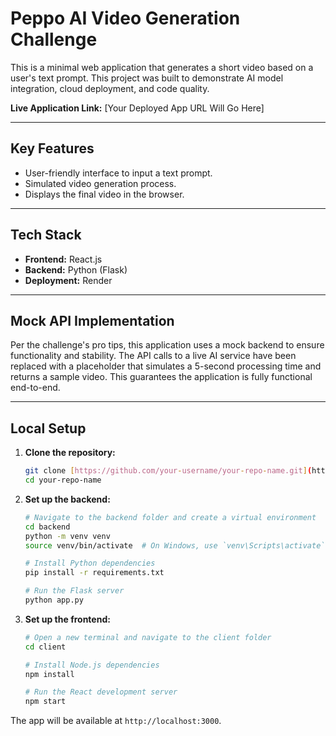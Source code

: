 # Peppo AI Video Generation Challenge

This is a minimal web application that generates a short video based on a user's text prompt. This project was built to demonstrate AI model integration, cloud deployment, and code quality.

**Live Application Link:** [Your Deployed App URL Will Go Here]

---

## Key Features

* User-friendly interface to input a text prompt.
* Simulated video generation process.
* Displays the final video in the browser.

---

## Tech Stack

* **Frontend:** React.js
* **Backend:** Python (Flask)
* **Deployment:** Render

---

## Mock API Implementation

Per the challenge's pro tips, this application uses a mock backend to ensure functionality and stability. The API calls to a live AI service have been replaced with a placeholder that simulates a 5-second processing time and returns a sample video. This guarantees the application is fully functional end-to-end.

---

## Local Setup

1.  **Clone the repository:**
    ```bash
    git clone [https://github.com/your-username/your-repo-name.git](https://github.com/your-username/your-repo-name.git)
    cd your-repo-name
    ```

2.  **Set up the backend:**
    ```bash
    # Navigate to the backend folder and create a virtual environment
    cd backend
    python -m venv venv
    source venv/bin/activate  # On Windows, use `venv\Scripts\activate`

    # Install Python dependencies
    pip install -r requirements.txt

    # Run the Flask server
    python app.py
    ```

3.  **Set up the frontend:**
    ```bash
    # Open a new terminal and navigate to the client folder
    cd client

    # Install Node.js dependencies
    npm install

    # Run the React development server
    npm start
    ```

The app will be available at `http://localhost:3000`.